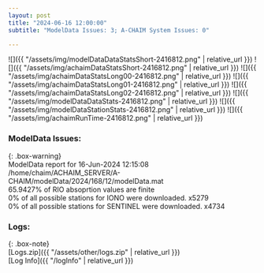 ```yaml
---
layout: post
title: "2024-06-16 12:00:00"
subtitle: "ModelData Issues: 3; A-CHAIM System Issues: 0"

---
```


![]({{ "/assets/img/modelDataDataStatsShort-2416812.png" | relative_url }})
![]({{ "/assets/img/achaimDataStatsShort-2416812.png" | relative_url }})
![]({{ "/assets/img/achaimDataStatsLong00-2416812.png" | relative_url }})
![]({{ "/assets/img/achaimDataStatsLong01-2416812.png" | relative_url }})
![]({{ "/assets/img/achaimDataStatsLong02-2416812.png" | relative_url }})
![]({{ "/assets/img/modelDataDataStats-2416812.png" | relative_url }})
![]({{ "/assets/img/modelDataStationStats-2416812.png" | relative_url }})
![]({{ "/assets/img/achaimRunTime-2416812.png" | relative_url }})


### ModelData Issues:  
  
{: .box-warning}  
 ModelData report for 16-Jun-2024 12:15:08   
 /home/chaim/ACHAIM_SERVER/A-CHAIM/modelData/2024/168/12/modelData.mat   
 65.9427% of RIO absoprtion values are finite   
 0% of all possible stations for IONO were downloaded. x5279   
 0% of all possible stations for SENTINEL were downloaded. x4734   
  


### Logs:  
  
{: .box-note}  
[Logs.zip]({{ "/assets/other/logs.zip" | relative_url }})  
[Log Info]({{ "/logInfo" | relative_url }})  
